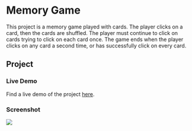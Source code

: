 # Memory Game

This project is a memory game played with cards. The player clicks on a card, then the cards are shuffled. The player must continue to click on cards trying to click on each card once. The game ends when the player clicks on any card a second time, or has successfully click on every card.

## Project

### Live Demo

Find a live demo of the project [here](https://memory-game-loz.netlify.app/).

### Screenshot

![](./images/game-screenshot.png)
